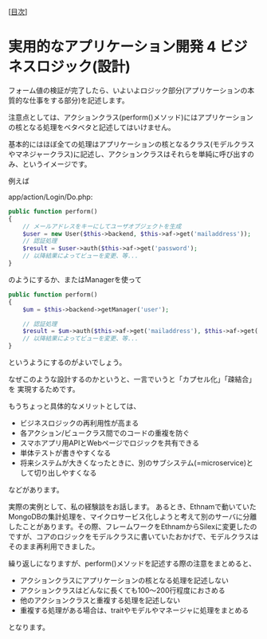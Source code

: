 [[目次](README.md)]
# 実用的なアプリケーション開発 4 ビジネスロジック(設計)

フォーム値の検証が完了したら、いよいよロジック部分(アプリケーションの本質的な仕事をする部分)を記述します。

注意点としては、アクションクラス(perform()メソッド)にはアプリケーションの核となる処理をベタベタと記述してはいけません。

基本的にはほぼ全ての処理はアプリケーションの核となるクラス(モデルクラスやマネジャークラス)に記述し、アクションクラスはそれらを単純に呼び出すのみ、というイメージです。

例えば

app/action/Login/Do.php:

```php
public function perform()
{
    // メールアドレスをキーにしてユーザオブジェクトを生成
    $user = new User($this->backend, $this->af->get('mailaddress'));
    // 認証処理
    $result = $user->auth($this->af->get('password');
    // 以降結果によってビューを変更、等...
}
```

のようにするか、またはManagerを使って

```php
public function perform()
{
    $um = $this->backend->getManager('user');

    // 認証処理
    $result = $um->auth($this->af->get('mailaddress'), $this->af->get('password'));
    // 以降結果によってビューを変更、等...
}
```

というようにするのがよいでしょう。

なぜこのような設計するのかというと、一言でいうと「カプセル化」「疎結合」を
実現するためです。

もうちょっと具体的なメリットとしては、

* ビジネスロジックの再利用性が高まる
 * 各アクション/ビュークラス間でのコードの重複を防ぐ
 * スマホアプリ用APIとWebページでロジックを共有できる
* 単体テストが書きやすくなる
* 将来システムが大きくなったときに、別のサブシステム(=microservice)として切り出しやすくなる

などがあります。

実際の実例として、私の経験談をお話します。
あるとき、Ethnamで動いていたMongoDBの集計処理を、マイクロサービス化しようと考えて別のサーバに分離したことがあります。その際、フレームワークをEthnamからSilexに変更したのですが、コアのロジックをモデルクラスに書いていたおかげで、モデルクラスはそのまま再利用できました。



繰り返しになりますが、perform()メソッドを記述する際の注意をまとめると、

* アクションクラスにアプリケーションの核となる処理を記述しない
* アクションクラスはどんなに長くても100〜200行程度におさめる
* 他のアクションクラスと重複する処理を記述しない
* 重複する処理がある場合は、traitやモデルやマネージャに処理をまとめる

となります。
